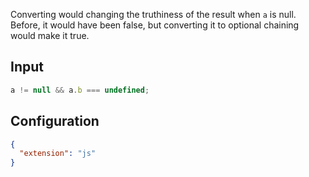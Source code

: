 
Converting would changing the truthiness of the result when `a` is null.
Before, it would have been false, but converting it to optional chaining
would make it true.

## Input
```javascript input
a != null && a.b === undefined;
```

## Configuration
```json configuration
{
  "extension": "js"
}
```